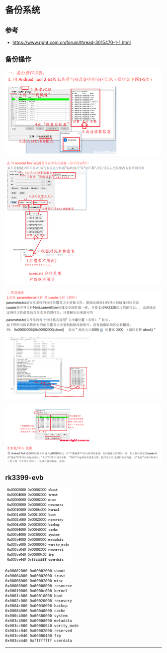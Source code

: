 # 备份系统

## 参考

* <https://www.right.com.cn/forum/thread-3015470-1-1.html>

## 备份操作

![20230323_215215_66](image/20230323_215215_66.png)

![20230323_215229_57](image/20230323_215229_57.png)

![20230323_215254_19](image/20230323_215254_19.png)

![20230323_215314_89](image/20230323_215314_89.png)


## rk3399-evb


![20230323_215528_49](image/20230323_215528_49.png)


```
0x00002000 0x00002000 uboot
0x00004000 0x00002000 trust
0x00006000 0x00002000 misc
0x00008000 0x00008000 resource
0x00010000 0x0000c000 kernel
0x0001c000 0x00010000 boot
0x0002c000 0x00020000 recovery
0x0004c000 0x00038000 backup
0x00084000 0x00040000 cache
0x000c4000 0x00300000 system
0x003c4000 0x00008000 metadata
0x003cc000 0x00000040 verity_mode
Ox003cc040 0x00002000 reserved
0x003ce040 0x00000400 frp
0x003ce440 0xffffffff userdata
```













---
